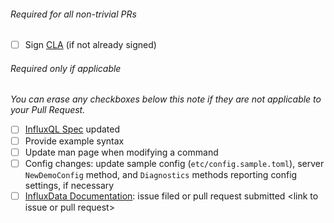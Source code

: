 ###### Required for all non-trivial PRs
- [ ] Sign [CLA](https://influxdata.com/community/cla/) (if not already signed)

###### Required only if applicable
_You can erase any checkboxes below this note if they are not applicable to your Pull Request._
- [ ] [InfluxQL Spec](https://github.com/influxdata/influxdb/blob/master/influxql/README.md) updated
- [ ] Provide example syntax
- [ ] Update man page when modifying a command
- [ ] Config changes: update sample config (`etc/config.sample.toml`), server `NewDemoConfig` method, and `Diagnostics` methods reporting config settings, if necessary
- [ ] [InfluxData Documentation](https://github.com/influxdata/docs.influxdata.com): issue filed or pull request submitted \<link to issue or pull request\>
